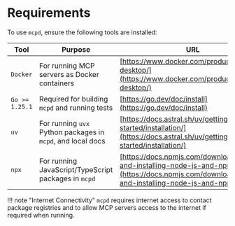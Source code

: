 # Requirements

To use `mcpd`, ensure the following tools are installed:

| Tool           | Purpose                                                     | URL                                                                                                                                    | 
|----------------|-------------------------------------------------------------|----------------------------------------------------------------------------------------------------------------------------------------| 
| `Docker`       | For running MCP servers as Docker containers                | [https://www.docker.com/products/docker-desktop/](https://www.docker.com/products/docker-desktop/)                                     | 
| `Go >= 1.25.1` | Required for building `mcpd` and running tests              | [https://go.dev/doc/install](https://go.dev/doc/install)                                                                               | 
| `uv`           | For running `uvx` Python packages in `mcpd`, and local docs | [https://docs.astral.sh/uv/getting-started/installation/](https://docs.astral.sh/uv/getting-started/installation/)                     |
| `npx`          | For running JavaScript/TypeScript packages in `mcpd`        | [https://docs.npmjs.com/downloading-and-installing-node-js-and-npm](https://docs.npmjs.com/downloading-and-installing-node-js-and-npm) |

!!! note "Internet Connectivity"
    `mcpd` requires internet access to contact package registries and to allow MCP servers access to the internet if required when running.
